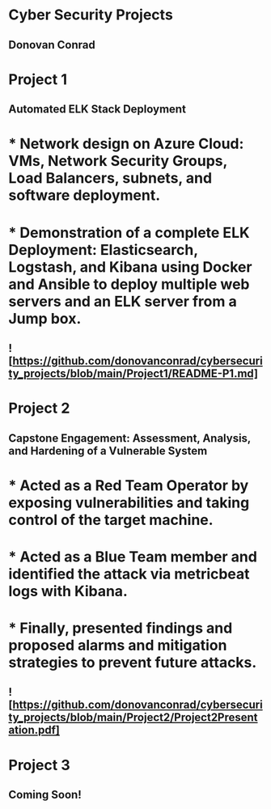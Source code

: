 # Cyber Security Projects
## Donovan Conrad



# Project 1
## __Automated ELK Stack Deployment__
# * Network design on Azure Cloud: VMs, Network Security Groups, Load Balancers, subnets, and software deployment.
# * Demonstration of a complete ELK Deployment: Elasticsearch, Logstash, and Kibana using Docker and Ansible to deploy multiple web servers and an ELK server from a Jump box. 
## ![https://github.com/donovanconrad/cybersecurity_projects/blob/main/Project1/README-P1.md]



# Project 2
## __Capstone Engagement: Assessment, Analysis, and Hardening of a Vulnerable System__
# * Acted as a Red Team Operator by exposing vulnerabilities and taking control of the target machine.
# * Acted as a Blue Team member and identified the attack via metricbeat logs with Kibana.
# * Finally, presented findings and proposed alarms and mitigation strategies to prevent future attacks.
## ![https://github.com/donovanconrad/cybersecurity_projects/blob/main/Project2/Project2Presentation.pdf]



# Project 3
## Coming Soon!
